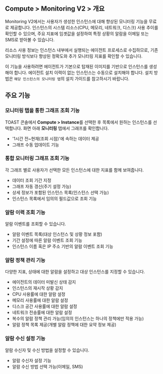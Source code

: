 ## Compute > Monitoring V2 > 개요

Monitoring V2에서는 사용자가 생성한 인스턴스에 대해 향상된 모니터링 기능을 무료로 제공합니다.
인스턴스의 시스템 리소스(CPU, 메모리, 네트워크, 디스크) 사용 추이를 확인할 수 있으며, 주요 지표에 임곗값을 설정하여 특정 상황의 알람을 이메일 또는 SMS로 받아볼 수 있습니다.

리소스 사용 정보는 인스턴스 내부에서 실행되는 에이전트 프로세스로 수집하므로, 기존 모니터링 방식보다 향상된 정확도와 추가 모니터링 지표를 확인할 수 있습니다.

이 기능을 사용하려면 에이전트가 기본으로 탑재된 이미지를 기반으로 인스턴스를 생성해야 합니다.
에이전트 설치 이력이 없는 인스턴스는 수동으로 설치해야 합니다. 설치 방법은 `해당 인스턴스의 모니터링 탭`의 설치 가이드를 참고하시기 바랍니다.

## 주요 기능


### 모니터링 탭을 통한 그래프 조회 기능
TOAST 콘솔에서 **Compute > Instance**를 선택한 후 목록에서 원하는 인스턴스를 선택합니다. 화면 아래 **모니터링** 탭에서 그래프를 확인합니다.

* '1시간 전~현재(조회 시점)'에 속하는 데이터 제공
* 그래프 수동 업데이트 기능


### 통합 모니터링 그래프 조회 기능
각 그래프 별로 사용자가 선택한 모든 인스턴스에 대한 지표를 함께 보여줍니다.

* 데이터 조회 기간 지정
* 그래프 자동 갱신(주기 설정 가능)
* 상세 정보가 포함된 인스턴스 목록(인스턴스 선택 가능)
* 인스턴스 목록에서 임의의 필드값으로 조회 기능

### 알람 이력 조회 기능
알람 이벤트를 조회할 수 있습니다.

* 알람 이벤트 목록(대상 인스턴스 및 상황 정보 포함)
* 기간 설정에 따른 알람 이벤트 조회 기능
* 인스턴스 이름 혹은 IP 주소 기반의 알람 이벤트 조회 기능

### 알람 정책 관리 기능
다양한 지표, 상태에 대한 알람을 설정하고 대상 인스턴스를 지정할 수 있습니다.

* 에이전트의 데이터 미발신 상태 감지
* 인스턴스의 재시작 상황 감지
* CPU 사용률에 대한 알람 설정
* 메모리 사용률에 대한 알람 설정
* 디스크 공간 사용률에 대한 알람 설정
* 네트워크 전송률에 대한 알람 설정
* 복수의 알람 정책 관리 가능(임의의 인스턴스는 하나의 정책에만 적용 가능)
* 알람 정책 목록 제공(개별 알람 정책에 대한 요약 정보 제공)

### 알람 수신 설정 기능
알람 수신자 및 수신 방법을 설정할 수 있습니다.

* 알람 수신자 설정 기능
* 알람 수신 방법 선택 가능(이메일, SMS)

